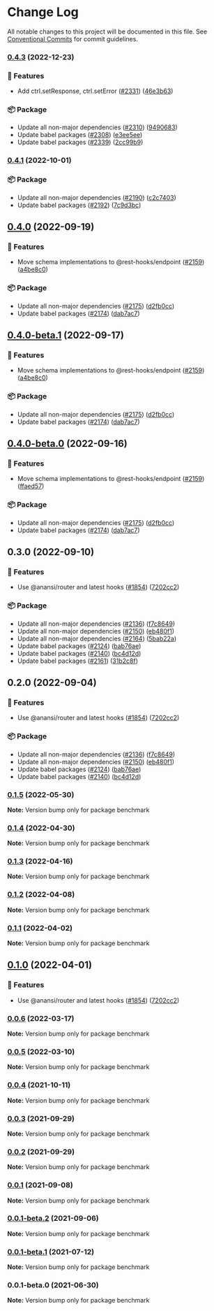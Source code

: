 # Change Log

All notable changes to this project will be documented in this file.
See [Conventional Commits](https://conventionalcommits.org) for commit guidelines.

### [0.4.3](https://github.com/coinbase/rest-hooks/compare/example-benchmark@0.4.2...example-benchmark@0.4.3) (2022-12-23)

### 🚀 Features

* Add ctrl.setResponse, ctrl.setError ([#2331](https://github.com/coinbase/rest-hooks/issues/2331)) ([46e3b63](https://github.com/coinbase/rest-hooks/commit/46e3b630dc66af54979eafbfc3c49847a4553f3f))

### 📦 Package

* Update all non-major dependencies ([#2310](https://github.com/coinbase/rest-hooks/issues/2310)) ([9490683](https://github.com/coinbase/rest-hooks/commit/9490683a702bb18f17eb3de42b83521c9f3209a4))
* Update babel packages ([#2308](https://github.com/coinbase/rest-hooks/issues/2308)) ([e3ee5ee](https://github.com/coinbase/rest-hooks/commit/e3ee5ee57431971ba4bdb47b48ed89933412374c))
* Update babel packages ([#2339](https://github.com/coinbase/rest-hooks/issues/2339)) ([2cc99b9](https://github.com/coinbase/rest-hooks/commit/2cc99b99aeece58b0e7674ca80d3372555612c63))

### [0.4.1](https://github.com/coinbase/rest-hooks/compare/example-benchmark@0.4.0...example-benchmark@0.4.1) (2022-10-01)

### 📦 Package

* Update all non-major dependencies ([#2190](https://github.com/coinbase/rest-hooks/issues/2190)) ([c2c7403](https://github.com/coinbase/rest-hooks/commit/c2c74033ecf2004ddebaf064af64f37894f20dec))
* Update babel packages ([#2192](https://github.com/coinbase/rest-hooks/issues/2192)) ([7c9d3bc](https://github.com/coinbase/rest-hooks/commit/7c9d3bc8ea3019490a1f9e1978c3709b346d582d))

## [0.4.0](https://github.com/coinbase/rest-hooks/compare/example-benchmark@0.3.0...example-benchmark@0.4.0) (2022-09-19)

### 🚀 Features

* Move schema implementations to @rest-hooks/endpoint ([#2159](https://github.com/coinbase/rest-hooks/issues/2159)) ([a4be8c0](https://github.com/coinbase/rest-hooks/commit/a4be8c08ea515a27254ea480da2baffa1534b09d))

### 📦 Package

* Update all non-major dependencies ([#2175](https://github.com/coinbase/rest-hooks/issues/2175)) ([d2fb0cc](https://github.com/coinbase/rest-hooks/commit/d2fb0ccb0d46cd2c25d16da36c69200a02fae0bd))
* Update babel packages ([#2174](https://github.com/coinbase/rest-hooks/issues/2174)) ([dab7ac7](https://github.com/coinbase/rest-hooks/commit/dab7ac798850fc0519ffe5793601757b10d949b2))

## [0.4.0-beta.1](https://github.com/coinbase/rest-hooks/compare/example-benchmark@0.3.0...example-benchmark@0.4.0-beta.1) (2022-09-17)

### 🚀 Features

* Move schema implementations to @rest-hooks/endpoint ([#2159](https://github.com/coinbase/rest-hooks/issues/2159)) ([a4be8c0](https://github.com/coinbase/rest-hooks/commit/a4be8c08ea515a27254ea480da2baffa1534b09d))

### 📦 Package

* Update all non-major dependencies ([#2175](https://github.com/coinbase/rest-hooks/issues/2175)) ([d2fb0cc](https://github.com/coinbase/rest-hooks/commit/d2fb0ccb0d46cd2c25d16da36c69200a02fae0bd))
* Update babel packages ([#2174](https://github.com/coinbase/rest-hooks/issues/2174)) ([dab7ac7](https://github.com/coinbase/rest-hooks/commit/dab7ac798850fc0519ffe5793601757b10d949b2))

## [0.4.0-beta.0](https://github.com/coinbase/rest-hooks/compare/example-benchmark@0.3.0...example-benchmark@0.4.0-beta.0) (2022-09-16)

### 🚀 Features

* Move schema implementations to @rest-hooks/endpoint ([#2159](https://github.com/coinbase/rest-hooks/issues/2159)) ([ffaed57](https://github.com/coinbase/rest-hooks/commit/ffaed57a3b397f6eeb69ab3a9fd51366b298b3e5))

### 📦 Package

* Update all non-major dependencies ([#2175](https://github.com/coinbase/rest-hooks/issues/2175)) ([d2fb0cc](https://github.com/coinbase/rest-hooks/commit/d2fb0ccb0d46cd2c25d16da36c69200a02fae0bd))
* Update babel packages ([#2174](https://github.com/coinbase/rest-hooks/issues/2174)) ([dab7ac7](https://github.com/coinbase/rest-hooks/commit/dab7ac798850fc0519ffe5793601757b10d949b2))

## 0.3.0 (2022-09-10)

### 🚀 Features

* Use @anansi/router and latest hooks ([#1854](https://github.com/coinbase/rest-hooks/issues/1854)) ([7202cc2](https://github.com/coinbase/rest-hooks/commit/7202cc269311c492ec0b2b883d961829a8a2e3f9))

### 📦 Package

* Update all non-major dependencies ([#2136](https://github.com/coinbase/rest-hooks/issues/2136)) ([f7c8649](https://github.com/coinbase/rest-hooks/commit/f7c864998abc68cae1a4130f2de50e055c7a5269))
* Update all non-major dependencies ([#2150](https://github.com/coinbase/rest-hooks/issues/2150)) ([eb480f1](https://github.com/coinbase/rest-hooks/commit/eb480f1f567944208483c9239256e7bcf81351e7))
* Update all non-major dependencies ([#2164](https://github.com/coinbase/rest-hooks/issues/2164)) ([5bab22a](https://github.com/coinbase/rest-hooks/commit/5bab22a75898c5a61d2e0ef9e1c8f4067f15f55f))
* Update babel packages ([#2124](https://github.com/coinbase/rest-hooks/issues/2124)) ([bab76ae](https://github.com/coinbase/rest-hooks/commit/bab76ae4ac54474634d3cb323b69ef9be5773a03))
* Update babel packages ([#2140](https://github.com/coinbase/rest-hooks/issues/2140)) ([bc4d12d](https://github.com/coinbase/rest-hooks/commit/bc4d12d5369f4eee17f32d9379793cfc9b679d61))
* Update babel packages ([#2161](https://github.com/coinbase/rest-hooks/issues/2161)) ([31b2c8f](https://github.com/coinbase/rest-hooks/commit/31b2c8ff3d9f9001c31f3f5c15bec1321a15361d))

## 0.2.0 (2022-09-04)

### 🚀 Features

* Use @anansi/router and latest hooks ([#1854](https://github.com/coinbase/rest-hooks/issues/1854)) ([7202cc2](https://github.com/coinbase/rest-hooks/commit/7202cc269311c492ec0b2b883d961829a8a2e3f9))

### 📦 Package

* Update all non-major dependencies ([#2136](https://github.com/coinbase/rest-hooks/issues/2136)) ([f7c8649](https://github.com/coinbase/rest-hooks/commit/f7c864998abc68cae1a4130f2de50e055c7a5269))
* Update all non-major dependencies ([#2150](https://github.com/coinbase/rest-hooks/issues/2150)) ([eb480f1](https://github.com/coinbase/rest-hooks/commit/eb480f1f567944208483c9239256e7bcf81351e7))
* Update babel packages ([#2124](https://github.com/coinbase/rest-hooks/issues/2124)) ([bab76ae](https://github.com/coinbase/rest-hooks/commit/bab76ae4ac54474634d3cb323b69ef9be5773a03))
* Update babel packages ([#2140](https://github.com/coinbase/rest-hooks/issues/2140)) ([bc4d12d](https://github.com/coinbase/rest-hooks/commit/bc4d12d5369f4eee17f32d9379793cfc9b679d61))

### [0.1.5](https://github.com/coinbase/rest-hooks/compare/benchmark@0.1.4...benchmark@0.1.5) (2022-05-30)

**Note:** Version bump only for package benchmark

### [0.1.4](https://github.com/coinbase/rest-hooks/compare/benchmark@0.1.3...benchmark@0.1.4) (2022-04-30)

**Note:** Version bump only for package benchmark

### [0.1.3](https://github.com/coinbase/rest-hooks/compare/benchmark@0.1.2...benchmark@0.1.3) (2022-04-16)

**Note:** Version bump only for package benchmark

### [0.1.2](https://github.com/coinbase/rest-hooks/compare/benchmark@0.1.1...benchmark@0.1.2) (2022-04-08)

**Note:** Version bump only for package benchmark

### [0.1.1](https://github.com/coinbase/rest-hooks/compare/benchmark@0.1.0...benchmark@0.1.1) (2022-04-02)

**Note:** Version bump only for package benchmark

## [0.1.0](https://github.com/coinbase/rest-hooks/compare/benchmark@0.0.5...benchmark@0.1.0) (2022-04-01)

### 🚀 Features

* Use @anansi/router and latest hooks ([#1854](https://github.com/coinbase/rest-hooks/issues/1854)) ([7202cc2](https://github.com/coinbase/rest-hooks/commit/7202cc269311c492ec0b2b883d961829a8a2e3f9))

### [0.0.6](https://github.com/coinbase/rest-hooks/compare/benchmark@0.0.4...benchmark@0.0.6) (2022-03-17)

**Note:** Version bump only for package benchmark

### [0.0.5](https://github.com/coinbase/rest-hooks/compare/benchmark@0.0.4...benchmark@0.0.5) (2022-03-10)

**Note:** Version bump only for package benchmark

### [0.0.4](https://github.com/coinbase/rest-hooks/compare/benchmark@0.0.3...benchmark@0.0.4) (2021-10-11)

**Note:** Version bump only for package benchmark

### [0.0.3](https://github.com/coinbase/rest-hooks/compare/benchmark@0.0.2...benchmark@0.0.3) (2021-09-29)

**Note:** Version bump only for package benchmark

### [0.0.2](https://github.com/coinbase/rest-hooks/compare/benchmark@0.0.1...benchmark@0.0.2) (2021-09-29)

**Note:** Version bump only for package benchmark

### [0.0.1](https://github.com/coinbase/rest-hooks/compare/benchmark@0.0.1-beta.2...benchmark@0.0.1) (2021-09-08)

**Note:** Version bump only for package benchmark

### [0.0.1-beta.2](https://github.com/coinbase/rest-hooks/compare/benchmark@0.0.1-beta.1...benchmark@0.0.1-beta.2) (2021-09-06)

**Note:** Version bump only for package benchmark

### [0.0.1-beta.1](https://github.com/coinbase/rest-hooks/compare/benchmark@0.0.1-beta.0...benchmark@0.0.1-beta.1) (2021-07-12)

**Note:** Version bump only for package benchmark

### 0.0.1-beta.0 (2021-06-30)

**Note:** Version bump only for package benchmark
